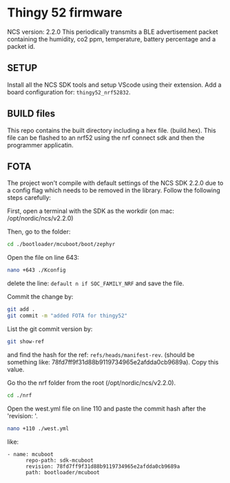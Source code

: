 # Thingy 52 firmware
NCS version: 2.2.0
This periodically transmits a BLE advertisement packet containing the humidity, co2 ppm, temperature, battery percentage and a packet id.

## SETUP
Install all the NCS SDK tools and setup VScode using their extension. Add a board configuration for: `thingy52_nrf52832`.

## BUILD files
This repo contains the built directory including a hex file. (build.hex).
This file can be flashed to an nrf52 using the nrf connect sdk and then the programmer applicatin.

## FOTA
The project won't compile with default settings of the NCS SDK 2.2.0 due to a config flag which needs to be removed in the library. Follow the following steps carefully:

First, open a terminal with the SDK as the workdir (on mac: /opt/nordic/ncs/v2.2.0)

Then, go to the folder:
```sh
cd ./bootloader/mcuboot/boot/zephyr
```

Open the file on line 643:
```sh
nano +643 ./Kconfig
```
delete the line: `default n if SOC_FAMILY_NRF` and save the file.

Commit the change by:
```sh
git add .
git commit -m "added FOTA for thingy52"
```

List the git commit version by:
```sh
git show-ref
``` 
and find the hash for the ref: `refs/heads/manifest-rev`. (should be something like: 78fd7ff9f31d88b9119734965e2afdda0cb9689a).
Copy this value.

Go tho the nrf folder from the root (/opt/nordic/ncs/v2.2.0).
```sh
cd ./nrf
```

Open the west.yml file on line 110 and paste the commit hash after the 'revision: '.
```sh
nano +110 ./west.yml
```

like:
```
- name: mcuboot
      repo-path: sdk-mcuboot
      revision: 78fd7ff9f31d88b9119734965e2afdda0cb9689a
      path: bootloader/mcuboot
```